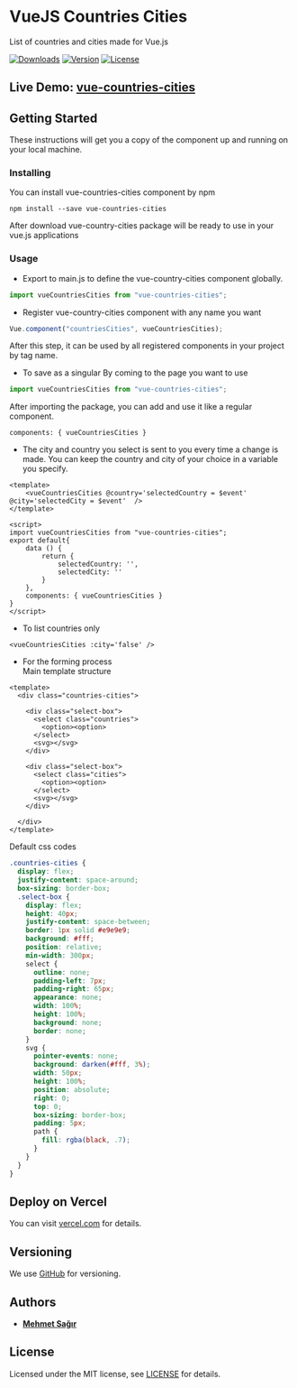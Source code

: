 # VueJS Countries Cities

List of countries and cities made for Vue.js <br>

<p>
  <a href="https://www.npmjs.com/package/vue-countries-cities"><img src="https://img.shields.io/npm/dm/vue-countries-cities.svg?sanitize=true" alt="Downloads"></a>
  <a href="https://www.npmjs.com/package/vue-countries-cities"><img src="https://img.shields.io/npm/v/vue-countries-cities.svg?sanitize=true" alt="Version"></a>
  <a href="https://www.npmjs.com/package/vue-countries-cities"><img src="https://img.shields.io/npm/l/vue-countries-cities.svg?sanitize=true" alt="License"></a>
</p>

## Live Demo: [vue-countries-cities](https://vue-countries-cities.vercel.app/)

## Getting Started
These instructions will get you a copy of the component up and running on your local machine.

### Installing

You can install vue-countries-cities component by npm

```shell
npm install --save vue-countries-cities
```

After download vue-country-cities package will be ready to use in your vue.js applications

### Usage

- Export to main.js to define the vue-country-cities component globally.

```js
import vueCountriesCities from "vue-countries-cities";
```

- Register vue-country-cities component with any name you want

```js
Vue.component("countriesCities", vueCountriesCities);
```
After this step, it can be used by all registered components in your project by tag name.

- To save as a singular
By coming to the page you want to use
```js
import vueCountriesCities from "vue-countries-cities";
``` 
After importing the package, you can add and use it like a regular component.
```vue
components: { vueCountriesCities }
``` 
- The city and country you select is sent to you every time a change is made.
You can keep the country and city of your choice in a variable you specify.
```vue
<template>
    <vueCountriesCities @country='selectedCountry = $event' @city='selectedCity = $event'  />
</template>

<script>
import vueCountriesCities from "vue-countries-cities";
export default{
    data () {
        return {
            selectedCountry: '',
            selectedCity: ''
        }
    },
    components: { vueCountriesCities }
}
</script>
```
- To list countries only
```vue
<vueCountriesCities :city='false' />
```

- For the forming process <br/>
Main template structure 
```vue
<template>
  <div class="countries-cities">
  
    <div class="select-box">
      <select class="countries">
        <option><option>
      </select>
      <svg></svg>
    </div>

    <div class="select-box">
      <select class="cities">
        <option><option>
      </select>
      <svg></svg>
    </div>
  
  </div>
</template>
```
Default css codes
```scss
.countries-cities {
  display: flex;
  justify-content: space-around;
  box-sizing: border-box;
  .select-box {
    display: flex;
    height: 40px;
    justify-content: space-between;
    border: 1px solid #e9e9e9;
    background: #fff;
    position: relative;
    min-width: 300px;
    select {
      outline: none;
      padding-left: 7px;
      padding-right: 65px;
      appearance: none;
      width: 100%;
      height: 100%;
      background: none;
      border: none;
    }
    svg {
      pointer-events: none;
      background: darken(#fff, 3%);
      width: 50px;
      height: 100%;
      position: absolute;
      right: 0;
      top: 0;
      box-sizing: border-box;
      padding: 5px;
      path {
        fill: rgba(black, .7);
      }
    }
  }
}
```

## Deploy on Vercel
You can visit [vercel.com](https://vercel.com/) for details.

## Versioning

We use [GitHub](https://github.com/mehmetsagir/vue-countries-cities) for versioning.

## Authors

- **[Mehmet Sağır](https://github.com/mehmetsagir)**

## License

Licensed under the MIT license, see [LICENSE](https://github.com/mehmetsagir/vue-countries-cities/blob/master/LICENSE) for details.
